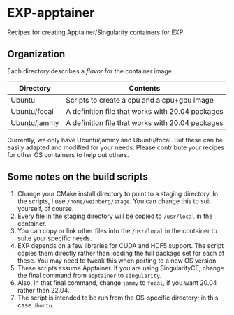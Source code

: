 # EXP-apptainer
Recipes for creating Apptainer/Singularity containers for EXP

## Organization

Each directory describes a _flavor_ for the container image.

| Directory    | Contents |
| ---          | ---      |
| Ubuntu       | Scripts to create a cpu and a cpu+gpu image
| Ubuntu/focal | A definition file that works with 20.04 packages
| Ubuntu/jammy | A definition file that works with 20.04 packages

Currently, we only have Ubuntu/jammy and Ubuntu/focal.  But these can
be easily adapted and modified for your needs.  Please contribute your
recipes for other OS containers to help out others.

## Some notes on the build scripts

1. Change your CMake install directory to point to a staging directory.  In the scripts, I use `/home/weinberg/stage`.  You can change this to suit yourself, of course.
2. Every file in the staging directory will be copied to `/usr/local` in the container.
3. You can copy or link other files into the `/usr/local` in the container to suite your specific needs.
4. EXP depends on a few libraries for CUDA and HDF5 support.  The script copies them directly rather than loading the full package set for each of these.  You may need to tweak this when porting to a new OS version.
5. These scripts assume Apptainer.  If you are using SingularityCE, change the final command from `apptainer` to `singularity`.
6. Also, in that final command, change `jammy` to `focal`, if you want 20.04 rather than 22.04.
7. The script is intended to be run from the OS-specific directory; in this case `Ubuntu`.
